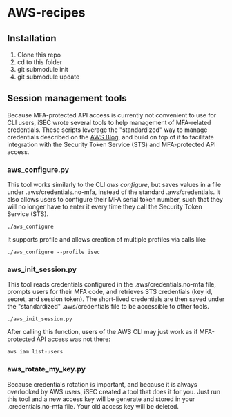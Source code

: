 # AWS-recipes

## Installation

1. Clone this repo
1. cd to this folder
1. git submodule init
1. git submodule update

## Session management tools

Because MFA-protected API access is currently not convenient to use for CLI
users, iSEC wrote several tools to help management of MFA-related credentials.
These scripts leverage the "standardized" way to manage credentials described
on the [AWS
Blog](http://blogs.aws.amazon.com/security/post/Tx3D6U6WSFGOK2H/A-New-and-Standardized-Way-to-Manage-Credentials-in-the-AWS-SDKs),
and build on top of it to facilitate integration with the Security Token
Service (STS) and MFA-protected API access.

### aws_configure.py

This tool works similarly to the CLI _aws configure_, but saves values in a
file under .aws/credentials.no-mfa, instead of the standard .aws/credentials.
It also allows users to configure their MFA serial token number, such that they
will no longer have to enter it every time they call the
Security Token Service (STS).

    ./aws_configure

It supports profile and allows creation of multiple profiles via calls like

    ./aws_configure --profile isec

### aws_init_session.py

This tool reads credentials configured in the .aws/credentials.no-mfa file,
prompts users for their MFA code, and retrieves STS credentials (key id,
secret, and session token). The short-lived credentials are then saved under
the "standardized" .aws/credentials file to be accessible to other tools.

    ./aws_init_session.py

After calling this function, users of the AWS CLI may just work as if
MFA-protected API access was not there:

    aws iam list-users

### aws_rotate_my_key.py

Because credentials rotation is important, and because it is always overlooked
by AWS users, iSEC created a tool that does it for you. Just run this tool and
a new access key will be generate and stored in your .credentials.no-mfa file.
Your old access key will be deleted.


